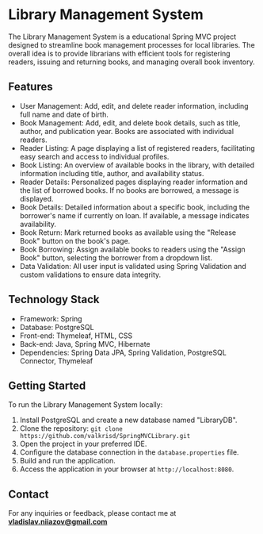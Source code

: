 # Library Management System

The Library Management System is a educational Spring MVC project designed to streamline book management processes for local libraries. The overall idea is to provide librarians with efficient tools for registering readers, issuing and returning books, and managing overall book inventory.

## Features

- User Management: Add, edit, and delete reader information, including full name and date of birth.
- Book Management: Add, edit, and delete book details, such as title, author, and publication year. Books are associated with individual readers.
- Reader Listing: A page displaying a list of registered readers, facilitating easy search and access to individual profiles.
- Book Listing: An overview of available books in the library, with detailed information including title, author, and availability status.
- Reader Details: Personalized pages displaying reader information and the list of borrowed books. If no books are borrowed, a message is displayed.
- Book Details: Detailed information about a specific book, including the borrower's name if currently on loan. If available, a message indicates availability.
- Book Return: Mark returned books as available using the "Release Book" button on the book's page.
- Book Borrowing: Assign available books to readers using the "Assign Book" button, selecting the borrower from a dropdown list.
- Data Validation: All user input is validated using Spring Validation and custom validations to ensure data integrity.

## Technology Stack

- Framework: Spring
- Database: PostgreSQL
- Front-end: Thymeleaf, HTML, CSS
- Back-end: Java, Spring MVC, Hibernate
- Dependencies: Spring Data JPA, Spring Validation, PostgreSQL Connector, Thymeleaf

## Getting Started

To run the Library Management System locally:

1. Install PostgreSQL and create a new database named "LibraryDB".
2. Clone the repository: `git clone https://github.com/valkrisd/SpringMVCLibrary.git`
3. Open the project in your preferred IDE.
4. Configure the database connection in the `database.properties` file.
5. Build and run the application.
6. Access the application in your browser at `http://localhost:8080`.

## Contact

For any inquiries or feedback, please contact me at **vladislav.niiazov@gmail.com**
